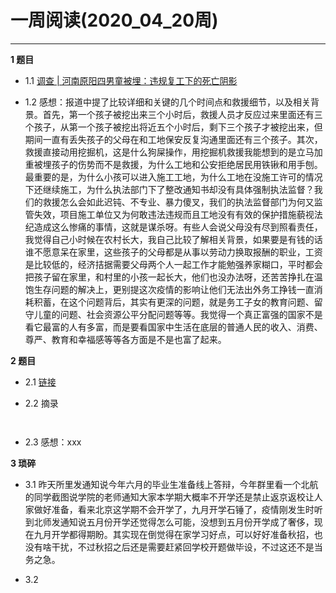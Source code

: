 # 一周阅读(2020_04_20周)

---

**1 题目**

- 1.1 [调查 | 河南原阳四男童被埋：违规复工下的死亡阴影](https://mp.weixin.qq.com/s/1hEO5EyOhjyBmc6RiqjJww)

- 1.2 感想：报道中提了比较详细和关键的几个时间点和救援细节，以及相关背景。首先，第一个孩子被挖出来三个小时后，救援人员才反应过来里面还有三个孩子，从第一个孩子被挖出将近五个小时后，剩下三个孩子才被挖出来，但期间一直有丢失孩子的父母在和工地保安反复沟通里面还有三个孩子。其次，救援直接动用挖掘机，这是什么狗屎操作，用挖掘机救援我能想到的是立马加重被埋孩子的伤势而不是救援，为什么工地和公安拒绝居民用铁锹和用手刨。最重要的是，为什么小孩可以进入施工工地，为什么工地在没施工许可的情况下还继续施工，为什么执法部门下了整改通知书却没有具体强制执法监督？我们的救援怎么会如此迟钝、不专业、暴力傻叉，我们的执法监督部门为何又监管失效，项目施工单位又为何敢违法违规而且工地没有有效的保护措施藐视法纪造成这么惨痛的事情，这就是谋杀呀。有些人会说父母没有尽到照看责任，我觉得自己小时候在农村长大，我自己比较了解相关背景，如果要是有钱的话谁不愿意呆在家里，这些孩子的父母都是从事以劳动力换取报酬的职业，工资是比较低的，经济拮据需要父母两个人一起工作才能勉强养家糊口，平时都会把孩子留在家里，和村里的小孩一起长大，他们也没办法呀，还苦苦挣扎在温饱生存问题的解决上，更别提这次疫情的影响让他们无法出外务工挣钱一直消耗积蓄，在这个问题背后，其实有更深的问题，就是务工子女的教育问题、留守儿童的问题、社会资源公平分配问题等等。我觉得一个真正富强的国家不是看它最富的人有多富，而是要看国家中生活在底层的普通人民的收入、消费、尊严、教育和幸福感等等各方面是不是也富了起来。


**2 题目**

- 2.1 [链接](https:xxx)

- 2.2 摘录
~~~
    
~~~

- 2.3 感想：xxx


**3 琐碎**

- 3.1 昨天所里发通知说今年六月的毕业生准备线上答辩，今年群里看一个北航的同学截图说学院的老师通知大家本学期大概率不开学还是禁止返京返校让人家做好准备，看来北京这学期不会开学了，九月开学石锤了，疫情刚发生时听到北师发通知说五月份开学还觉得怎么可能，没想到五月份开学成了奢侈，现在九月开学都得期盼。其实现在倒觉得在家学习好点，可以好好准备秋招，也没有啥干扰，不过秋招之后还是需要赶紧回学校开题做毕设，不过这还不是当务之急。

- 3.2 

